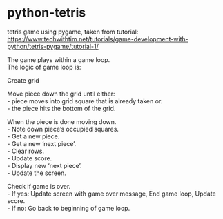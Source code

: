 # python-tetris
tetris game using pygame, taken from tutorial: https://www.techwithtim.net/tutorials/game-development-with-python/tetris-pygame/tutorial-1/


The game plays within a game loop.  
The logic of game loop is:  

  Create grid  
  
  Move piece down the grid until either:  
    - piece moves into grid square that is already taken or.  
    - the piece hits the bottom of the grid.   
  
  When the piece is done moving down.   
    - Note down piece’s occupied squares.   
    - Get a new piece.     
    - Get a new ‘next piece’.   
    - Clear rows.   
    - Update score.   
    - Display new ‘next piece’.   
    - Update the screen.   
  
  Check if game is over.  
    - If yes: Update screen with game over message, End game loop, Update score.     
    - If no: Go back to beginning of game loop. 
